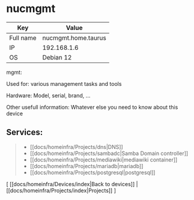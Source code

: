 # nucmgmt

| Key       | Value               |
| --------- | ------------------- |
| Full name | nucmgmt.home.taurus |
| IP        | 192.168.1.6         |
| OS        | Debian 12           |

mgmt: 

Used for: various management tasks and tools

Hardware: Model, serial, brand, ...

Other usefull information: Whatever else you need to know about this device

## Services:

> -   [[docs/homeinfra/Projects/dns|DNS]]
> -   [[docs/homeinfra/Projects/sambadc|Samba Domain controller]]
> -   [[docs/homeinfra/Projects/mediawiki|mediawiki container]]
> -   [[docs/homeinfra/Projects/mariadb|mariadb]]
> -   [[docs/homeinfra/Projects/postgresql|postgresql]]

\[ [[docs/homeinfra/Devices/index|Back to devices]] | [[docs/homeinfra/Projects/index|Projects]] \]
